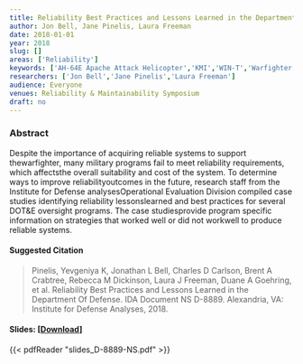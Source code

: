 ```yaml
---
title: Reliability Best Practices and Lessons Learned in the Department of Defense
author: Jon Bell, Jane Pinelis, Laura Freeman
date: 2018-01-01
year: 2018
slug: []
areas: ['Reliability']
keywords: ['AH-64E Apache Attack Helicopter','KMI','WIN-T','Warfighter Information Network-Tactical','Key Management,lessons learned','Reliability','CVN-78','THAAD (Theater High Altitude Area Defense)','Joint Strike Fighter','best practices']
researchers: ['Jon Bell','Jane Pinelis','Laura Freeman']
audience: Everyone
venues: Reliability & Maintainability Symposium
draft: no
---
```




### Abstract
Despite the importance of acquiring reliable systems to support thewarfighter, many military programs fail to meet reliability requirements, which affectsthe overall suitability and cost of the system. To determine ways to improve reliabilityoutcomes in the future, research staff from the Institute for Defense analysesOperational Evaluation Division compiled case studies identifying reliability lessonslearned and best practices for several DOT&E oversight programs. The case studiesprovide program specific information on strategies that worked well or did not workwell to produce reliable systems.

#### Suggested Citation
> Pinelis, Yevgeniya K, Jonathan L Bell, Charles D Carlson, Brent A Crabtree, Rebecca M Dickinson, Laura J Freeman, Duane A Goehring, et al. Reliability Best Practices and Lessons Learned in the Department Of Defense. IDA Document NS D-8889. Alexandria, VA: Institute for Defense Analyses, 2018.

#### Slides: [[Download](slides_D-8889-NS.pdf)]
{{< pdfReader "slides_D-8889-NS.pdf" >}}





